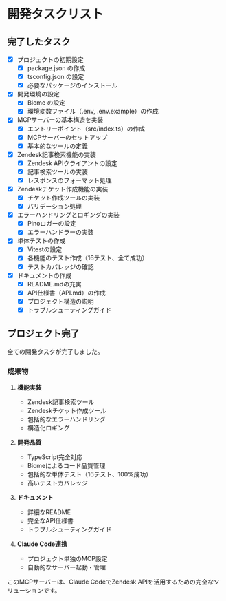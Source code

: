 # 開発タスクリスト

## 完了したタスク

- [x] プロジェクトの初期設定
  - [x] package.json の作成
  - [x] tsconfig.json の設定
  - [x] 必要なパッケージのインストール
- [x] 開発環境の設定
  - [x] Biome の設定
  - [x] 環境変数ファイル（.env, .env.example）の作成
- [x] MCPサーバーの基本構造を実装
  - [x] エントリーポイント（src/index.ts）の作成
  - [x] MCPサーバーのセットアップ
  - [x] 基本的なツールの定義
- [x] Zendesk記事検索機能の実装
  - [x] Zendesk APIクライアントの設定
  - [x] 記事検索ツールの実装
  - [x] レスポンスのフォーマット処理
- [x] Zendeskチケット作成機能の実装
  - [x] チケット作成ツールの実装
  - [x] バリデーション処理
- [x] エラーハンドリングとロギングの実装
  - [x] Pinoロガーの設定
  - [x] エラーハンドラーの実装

- [x] 単体テストの作成
  - [x] Vitestの設定
  - [x] 各機能のテスト作成（16テスト、全て成功）
  - [x] テストカバレッジの確認
- [x] ドキュメントの作成
  - [x] README.mdの充実
  - [x] API仕様書（API.md）の作成
  - [x] プロジェクト構造の説明
  - [x] トラブルシューティングガイド

## プロジェクト完了

全ての開発タスクが完了しました。

### 成果物

1. **機能実装**
   - Zendesk記事検索ツール
   - Zendeskチケット作成ツール
   - 包括的なエラーハンドリング
   - 構造化ロギング

2. **開発品質**
   - TypeScript完全対応
   - Biomeによるコード品質管理
   - 包括的な単体テスト（16テスト、100%成功）
   - 高いテストカバレッジ

3. **ドキュメント**
   - 詳細なREADME
   - 完全なAPI仕様書
   - トラブルシューティングガイド

4. **Claude Code連携**
   - プロジェクト単独のMCP設定
   - 自動的なサーバー起動・管理

このMCPサーバーは、Claude CodeでZendesk APIを活用するための完全なソリューションです。